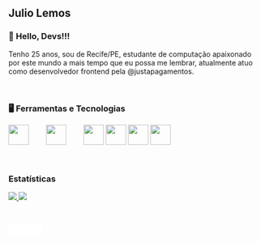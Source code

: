 ## Julio Lemos

### 👋 Hello, Devs!!!
Tenho 25 anos, sou de Recife/PE, estudante de computação apaixonado por este mundo a mais tempo que eu possa me lembrar, atualmente atuo como desenvolvedor frontend pela @justapagamentos.

<br>


### 🖥 Ferramentas e Tecnologias
<code><img style="margin-right: 30px" src="https://cdn.jsdelivr.net/gh/devicons/devicon/icons/git/git-original.svg" width="40" height="40" /></code>
<code><img style="margin-right: 30px" src="https://cdn.jsdelivr.net/gh/devicons/devicon/icons/html5/html5-original-wordmark.svg" width="40" height="40" /></code>
<code><img src="https://cdn.jsdelivr.net/gh/devicons/devicon/icons/sass/sass-original.svg" width="40" height="40" /></code>
<code><img src="https://cdn.jsdelivr.net/gh/devicons/devicon/icons/typescript/typescript-original.svg" width="40" height="40"  /></code>
<code><img src="https://cdn.jsdelivr.net/gh/devicons/devicon/icons/react/react-original.svg" width="40" height="40" /></code>
<code><img src="https://cdn.jsdelivr.net/gh/devicons/devicon/icons/angularjs/angularjs-plain.svg" width="40" height="40" /></code>

<br>

### Estatísticas
<!-- <a href="https://github.com/julio-lemos /> -->
<p>
<a href="https://github.com/jeniblodev">
  <img height="180em" src="https://github-readme-stats-eight-theta.vercel.app/api?username=julio-lemos&show_icons=true&theme=algolia&include_all_commits=true&count_private=true"/>
  <img height="180em" src="https://github-readme-stats-eight-theta.vercel.app/api/top-langs/?username=julio-lemos&layout=compact&langs_count=8&theme=algolia"/>
</a>
</p>

<br>

<a href="https://www.instagram.com/j.uliu" target="_blank"><img align="left" alt="Instagram" width="22px" src="https://github.com/Aakarsh-B/trying-repos/blob/master/insta.svg" />
<a href="https://twitter.com/juliuiu" target="_blank"><img align="left" alt="Twitter" width="22px" src="https://github.com/Aakarsh-B/trying-repos/blob/master/twitter.svg" />
<a href="https://www.linkedin.com/in/julio-lemos96" target="_blank"><img align="left" alt="LinkedIn" width="22px" src="https://github.com/Aakarsh-B/trying-repos/blob/master/linkedin.svg" />
